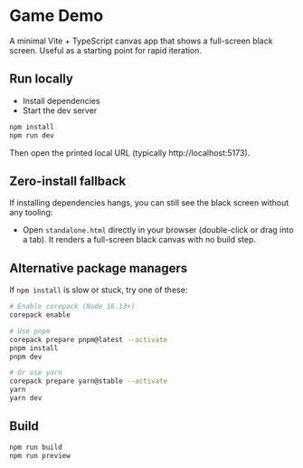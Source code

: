 # Game Demo

A minimal Vite + TypeScript canvas app that shows a full-screen black screen. Useful as a starting point for rapid iteration.

## Run locally

- Install dependencies
- Start the dev server

```sh
npm install
npm run dev
```

Then open the printed local URL (typically http://localhost:5173).

## Zero-install fallback

If installing dependencies hangs, you can still see the black screen without any tooling:

- Open `standalone.html` directly in your browser (double-click or drag into a tab). It renders a full-screen black canvas with no build step.

## Alternative package managers

If `npm install` is slow or stuck, try one of these:

```sh
# Enable corepack (Node 16.13+)
corepack enable

# Use pnpm
corepack prepare pnpm@latest --activate
pnpm install
pnpm dev

# Or use yarn
corepack prepare yarn@stable --activate
yarn
yarn dev
```

## Build

```sh
npm run build
npm run preview
```
